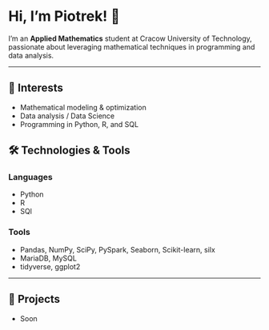 # Hi, I’m Piotrek! 👋

I’m an **Applied Mathematics** student at Cracow University of Technology, passionate about leveraging mathematical techniques in programming and data analysis.

---

## 🎯 Interests
- Mathematical modeling & optimization  
- Data analysis / Data Science  
- Programming in Python, R, and SQL  

## 🛠 Technologies & Tools
### Languages
- Python
- R
- SQl
### Tools
- Pandas, NumPy, SciPy, PySpark, Seaborn, Scikit-learn, silx
- MariaDB, MySQL
- tidyverse, ggplot2

---

## 🚀 Projects
- Soon
